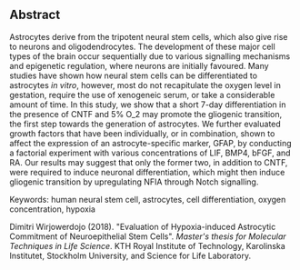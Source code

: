 ## Abstract
Astrocytes derive from the tripotent neural stem cells, which also give rise to neurons and oligodendrocytes. The development of these major cell types of the brain occur sequentially due to various signalling mechanisms and epigenetic regulation, where neurons are initially favoured. Many studies have shown how neural stem cells can be differentiated to astrocytes *in vitro*, however, most do not recapitulate the oxygen level in gestation, require the use of xenogeneic serum, or take a considerable amount of time. In this study, we show that a short 7-day differentiation in the presence of CNTF and 5% O_2 may promote the gliogenic transition, the first step towards the generation of astrocytes. We further evaluated growth factors that have been individually, or in combination, shown to affect the expression of an astrocyte-specific marker, GFAP, by conducting a factorial experiment with various concentrations of LIF, BMP4, bFGF, and RA. Our results may suggest that only the former two, in addition to CNTF, were required to induce neuronal differentiation, which might then induce gliogenic transition by upregulating NFIA through Notch signalling.  

Keywords: human neural stem cell, astrocytes, cell differentiation, oxygen concentration, hypoxia  

Dimitri Wirjowerdojo (2018). "Evaluation of Hypoxia-induced Astrocytic
Commitment of Neuroepithelial Stem Cells". *Master's thesis for Molecular
Techniques in Life Science*. KTH Royal Institute of Technology, Karolinska
Institutet, Stockholm University, and Science for Life Laboratory.  
